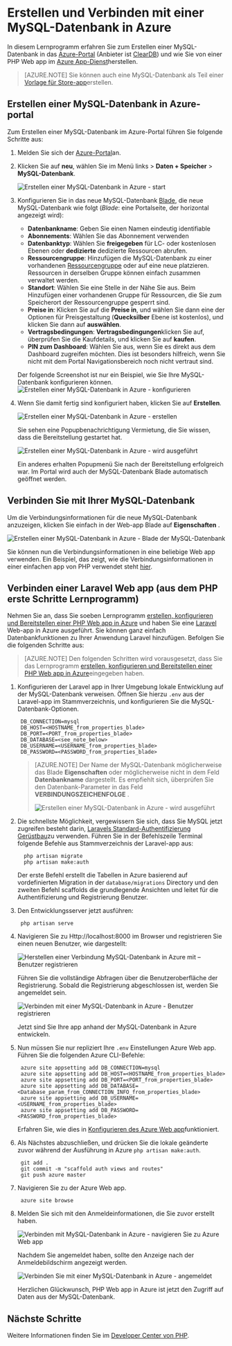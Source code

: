 <properties
    pageTitle="Erstellen und Verbinden mit einer MySQL-Datenbank in Azure"
    description="Informationen Sie zum Verwenden des Azure-Portals zu eine MySQL-Datenbank erstellen, und klicken Sie dann darauf aus einer PHP Web app in Azure verbinden."
    documentationCenter="php"
    services="app-service\web"
    authors="cephalin"
    manager="wpickett"
    editor=""
    tags="mysql"/>

<tags
    ms.service="multiple"
    ms.workload="data-management"
    ms.tgt_pltfrm="na"
    ms.devlang="PHP"
    ms.topic="article"
    ms.date="08/11/2016"
    ms.author="robmcm;cephalin"/>

# <a name="create-and-connect-to-a-mysql-database-in-azure"></a>Erstellen und Verbinden mit einer MySQL-Datenbank in Azure

In diesem Lernprogramm erfahren Sie zum Erstellen einer MySQL-Datenbank in das [Azure-Portal](https://portal.azure.com) (Anbieter ist [ClearDB](http://www.cleardb.com/)) und wie Sie von einer PHP Web app im [Azure App-Dienst](./app-service/app-service-value-prop-what-is.md)herstellen. 

> [AZURE.NOTE] Sie können auch eine MySQL-Datenbank als Teil einer [Vorlage für Store-app](./app-service-web/app-service-web-create-web-app-from-marketplace.md)erstellen.

## <a name="create-a-mysql-database-in-azure-portal"></a>Erstellen einer MySQL-Datenbank in Azure-portal

Zum Erstellen einer MySQL-Datenbank im Azure-Portal führen Sie folgende Schritte aus:

1. Melden Sie sich der [Azure-Portal](https://portal.azure.com)an.

2. Klicken Sie auf **neu**, wählen Sie im Menü links > **Daten + Speicher** > **MySQL-Datenbank**.

    ![Erstellen einer MySQL-Datenbank in Azure - start](./media/store-php-create-mysql-database/create-db-1-start.png)

2. Konfigurieren Sie in das neue MySQL-Datenbank [Blade](azure-portal-overview.md), die neue MySQL-Datenbank wie folgt (*Blade*: eine Portalseite, der horizontal angezeigt wird):

    - **Datenbankname**: Geben Sie einen Namen eindeutig identifiable
    - **Abonnements**: Wählen Sie das Abonnement verwenden
    - **Datenbanktyp**: Wählen Sie **freigegeben** für LC- oder kostenlosen Ebenen oder **dedizierte** dedizierte Ressourcen abrufen. 
    - **Ressourcengruppe**: Hinzufügen die MySQL-Datenbank zu einer vorhandenen [Ressourcengruppe](../azure-resource-manager/resource-group-overview.md) oder auf eine neue platzieren. Ressourcen in derselben Gruppe können einfach zusammen verwaltet werden.
    - **Standort**: Wählen Sie eine Stelle in der Nähe Sie aus. Beim Hinzufügen einer vorhandenen Gruppe für Ressourcen, die Sie zum Speicherort der Ressourcengruppe gesperrt sind.
    - **Preise in**: Klicken Sie auf die **Preise in**, und wählen Sie dann eine der Optionen für Preisgestaltung (**Quecksilber** Ebene ist kostenlos), und klicken Sie dann auf **auswählen**. 
    - **Vertragsbedingungen**: **Vertragsbedingungen**klicken Sie auf, überprüfen Sie die Kaufdetails, und klicken Sie auf **kaufen**.
    - **PIN zum Dashboard**: Wählen Sie aus, wenn Sie es direkt aus dem Dashboard zugreifen möchten. Dies ist besonders hilfreich, wenn Sie nicht mit dem Portal Navigationsbereich noch nicht vertraut sind.
    
    Der folgende Screenshot ist nur ein Beispiel, wie Sie Ihre MySQL-Datenbank konfigurieren können.  
    ![Erstellen einer MySQL-Datenbank in Azure - konfigurieren](./media/store-php-create-mysql-database/create-db-2-configure.png)

3. Wenn Sie damit fertig sind konfiguriert haben, klicken Sie auf **Erstellen**.

    ![Erstellen einer MySQL-Datenbank in Azure - erstellen](./media/store-php-create-mysql-database/create-db-3-create.png)

    Sie sehen eine Popupbenachrichtigung Vermietung, die Sie wissen, dass die Bereitstellung gestartet hat.

    ![Erstellen einer MySQL-Datenbank in Azure - wird ausgeführt](./media/store-php-create-mysql-database/create-db-4-started-status.png)

    Ein anderes erhalten Popupmenü Sie nach der Bereitstellung erfolgreich war. Im Portal wird auch der MySQL-Datenbank Blade automatisch geöffnet werden.

<a name="connect"></a>
## <a name="connect-to-your-mysql-database"></a>Verbinden Sie mit Ihrer MySQL-Datenbank

Um die Verbindungsinformationen für die neue MySQL-Datenbank anzuzeigen, klicken Sie einfach in der Web-app Blade auf **Eigenschaften** .
    
![Erstellen einer MySQL-Datenbank in Azure - Blade der MySQL-Datenbank](./media/store-php-create-mysql-database/create-db-5-finished-db-blade.png)

Sie können nun die Verbindungsinformationen in eine beliebige Web app verwenden. Ein Beispiel, das zeigt, wie die Verbindungsinformationen in einer einfachen app von PHP verwendet steht [hier](https://github.com/WindowsAzure/azure-sdk-for-php-samples/tree/master/tasklist-mysql).

## <a name="connect-a-laravel-web-app-from-the-php-get-started-tutorial"></a>Verbinden einer Laravel Web app (aus dem PHP erste Schritte Lernprogramm)

Nehmen Sie an, dass Sie soeben Lernprogramm [erstellen, konfigurieren und Bereitstellen einer PHP Web app in Azure](./app-service-web/app-service-web-php-get-started.md) und haben Sie eine [Laravel](https://www.laravel.com/) Web-app in Azure ausgeführt. Sie können ganz einfach Datenbankfunktionen zu Ihrer Anwendung Laravel hinzufügen. Befolgen Sie die folgenden Schritte aus:

>[AZURE.NOTE] Den folgenden Schritten wird vorausgesetzt, dass Sie das Lernprogramm [erstellen, konfigurieren und Bereitstellen einer PHP Web app in Azure](./app-service-web/app-service-web-php-get-started.md)eingegeben haben.

1. Konfigurieren der Laravel app in Ihrer Umgebung lokale Entwicklung auf der MySQL-Datenbank verweisen. Öffnen Sie hierzu `.env` aus der Laravel-app im Stammverzeichnis, und konfigurieren Sie die MySQL-Datenbank-Optionen.

        DB_CONNECTION=mysql
        DB_HOST=<HOSTNAME_from_properties_blade>
        DB_PORT=<PORT_from_properties_blade>
        DB_DATABASE=<see_note_below>
        DB_USERNAME=<USERNAME_from_properties_blade>
        DB_PASSWORD=<PASSWORD_from_properties_blade>

    >[AZURE.NOTE] Der Name der MySQL-Datenbank möglicherweise das Blade **Eigenschaften** oder möglicherweise nicht in dem Feld **Datenbankname** dargestellt. Es empfiehlt sich, überprüfen Sie den Datenbank-Parameter in das Feld **VERBINDUNGSZEICHENFOLGE** . 
    >
    >![Erstellen einer MySQL-Datenbank in Azure - wird ausgeführt](./media/store-php-create-mysql-database/connect-db-1-database-name.png)

2. Die schnellste Möglichkeit, vergewissern Sie sich, dass Sie MySQL jetzt zugreifen besteht darin, [Laravels Standard-Authentifizierung Gerüstbau](https://laravel.com/docs/5.2/authentication#authentication-quickstart)zu verwenden. Führen Sie in der Befehlszeile Terminal folgende Befehle aus Stammverzeichnis der Laravel-app aus:

         php artisan migrate
         php artisan make:auth

    Der erste Befehl erstellt die Tabellen in Azure basierend auf vordefinierten Migration in der `database/migrations` Directory und den zweiten Befehl scaffolds die grundlegende Ansichten und leitet für die Authentifizierung und Registrierung Benutzer.

3. Den Entwicklungsserver jetzt ausführen:

        php artisan serve

4. Navigieren Sie zu Http://localhost:8000 im Browser und registrieren Sie einen neuen Benutzer, wie dargestellt:

    ![Herstellen einer Verbindung MySQL-Datenbank in Azure mit – Benutzer registrieren](./media/store-php-create-mysql-database/connect-db-2-development-server.png)

    Führen Sie die vollständige Abfragen über die Benutzeroberfläche der Registrierung. Sobald die Registrierung abgeschlossen ist, werden Sie angemeldet sein.
    
    ![Verbinden mit einer MySQL-Datenbank in Azure - Benutzer registrieren](./media/store-php-create-mysql-database/connect-db-3-registered-user.png)

    Jetzt sind Sie Ihre app anhand der MySQL-Datenbank in Azure entwickeln.

5. Nun müssen Sie nur repliziert Ihre `.env` Einstellungen Azure Web app. Führen Sie die folgenden Azure CLI-Befehle:

        azure site appsetting add DB_CONNECTION=mysql
        azure site appsetting add DB_HOST=<HOSTNAME_from_properties_blade>
        azure site appsetting add DB_PORT=<PORT_from_properties_blade>
        azure site appsetting add DB_DATABASE=<Database_param_from_CONNECTION_INFO_from_properties_blade>
        azure site appsetting add DB_USERNAME=<USERNAME_from_properties_blade>
        azure site appsetting add DB_PASSWORD=<PASSWORD_from_properties_blade>

    Erfahren Sie, wie dies in [Konfigurieren des Azure Web app](./app-service-web/app-service-web-php-get-started.md#configure)funktioniert.

6. Als Nächstes abzuschließen, und drücken Sie die lokale geänderte zuvor während der Ausführung in Azure `php artisan make:auth`.

        git add .
        git commit -m "scaffold auth views and routes"
        git push azure master

7. Navigieren Sie zu der Azure Web app.

        azure site browse

8. Melden Sie sich mit den Anmeldeinformationen, die Sie zuvor erstellt haben.

    ![Verbinden mit MySQL-Datenbank in Azure - navigieren Sie zu Azure Web app](./media/store-php-create-mysql-database/connect-db-4-browse-azure-webapp.png)

    Nachdem Sie angemeldet haben, sollte den Anzeige nach der Anmeldebildschirm angezeigt werden.
    
    ![Verbinden Sie mit einer MySQL-Datenbank in Azure - angemeldet](./media/store-php-create-mysql-database/connect-db-5-logged-in.png)

    Herzlichen Glückwunsch, PHP Web app in Azure ist jetzt den Zugriff auf Daten aus der MySQL-Datenbank. 

## <a name="next-steps"></a>Nächste Schritte

Weitere Informationen finden Sie im [Developer Center von PHP](/develop/php/).
